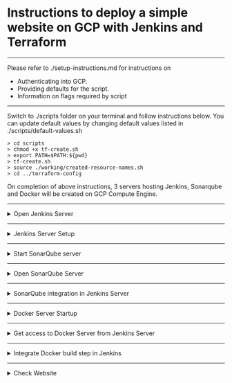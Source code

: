# Instructions to deploy a simple website on GCP with Jenkins and Terraform

---

Please refer to ./setup-instructions.md for instructions on

- Authenticating into GCP.
- Providing defaults for the script.
- Information on flags required by script

---

Switch to ./scripts folder on your terminal and follow instructions below.
You can update default values by changing default values listed in ./scripts/default-values.sh

```
> cd scripts
> chmod +x tf-create.sh
> export PATH=$PATH:${pwd}
> tf-create.sh
> source ./working/created-resource-names.sh
> cd ../terraform-config
```

On completion of above instructions, 3 servers hosting Jenkins, Sonarqube and Docker will be created on GCP Compute Engine.

---

<details >
<summary>Open Jenkins Server</summary>

##### Check if Jenkins is running

> Login to Jenkins server and check service status

```
> gcloud compute ssh $(terraform output -raw jenkins-server-name)
ci-server:~$ systemctl status jenkins
```

##### Check if Jenkins is running

```
ci-server:~$ exit
```

##### Open Jenkins URL in Browser

```
> terraform output -raw jenkins-url
```

</details>

---

<details >
<summary>Jenkins Server Setup</summary>

##### Get Jenkins Initial Admin Password

```
> gcloud compute ssh $(terraform output -raw jenkins-server-name)
ci-server:~$ sudo cat /var/lib/jenkins/secrets/initialAdminPassword
```

##### Initial default plugins

> Browse to Jenkins IP Address
> Input Jenkins InitialAdminPassword
> Install Default plugins.

##### Create Jenkins User

```
user: Nilesh
pwd: 12345
```

##### Create Freestyle Project "Automated-Pipeline"

> Add Github details of git repo

```
https://github.com/nparkhe83/jenkins-sonarqube-docker.git
```

> Add branch specifier as "\*/main"
> Check "GitHub hook trigger for GITScm polling" in Build Trigger

##### Create Webhooks in Github

> Copy Jenkins Server URL into Payload URL

```
terraform output -raw jenkins-webhook-url
```

> In "Which events would you like to trigger this webhook?" > "Let me select individual events." > Select "Pushes" and "Pull Requests"

</details>

---

<details >

<summary>Start SonarQube server</summary>

##### Run Sonarqube on Sonarqube Server

```
> gcloud compute ssh $(terraform output -raw sonarqube-server-name)
scanner-server:~$ cd /usr/local/sonarqube-10.2.0.77647/bin/linux-x86-64/
scanner-server:~$ ./sonar.sh console
```

</details>

---

<details >
<summary>Open SonarQube Server</summary>

##### Open SonarQube Server in Browser

```
> terraform output -raw sonarqube-url
```

> user: admin
> pwd: admin
> Change password to 12345

##### Configure SonarQube Server

> Select Create Project Manually

```
Project Display Name = Onix-Website-Scan
Project Key = Onix-Website-Scan
Main Branch Name = Main
```

> Choose the baseline for new code for this project

```
Use the global setting.
Previous version
Any code that has changed since the previous version is considered new code.
Recommended for projects following regular versions or releases.
```

> Select CI Method

`Jenkins`

> Select Devops Platform

`Github`

> Analyze your project with Jenkins in Step 4

`Create a JenkinsFile - Choose Other (For JS, TS...)`

##### Create Token in SonarQube

> Go to Admin Profile at top right hand
> A > My Account > Security > Generate Token
> _Copy this token and keep it safe_
> ex. sqp_9d9c1f8c3631edaf75c1726a2bd7367e11547b81

```
Name: Jenkins-token
Type: Project Analysis Token
Project: Onix-Website-Scan
Expires in: 30 days
```

</details>

---

<details >
<summary>SonarQube integration in Jenkins Server</summary>

##### Install Jenkins Plugins

> Install

```
Sonarqube Scanner
SSH2 Easy
```

##### Configure Tools in Jenkins

> Jenkins Dashboard > Manage Jenkins > Tools > SonarQube Scanner Installations > "Add Sonarqube Scanner"

```
Name: SonarScanner
Check "Install Automatically"
```

##### Configure System in Jenkins

> Jenkins Dashboard > Manage Jenkins > System > SonarQube Servers > "Add Sonarqube"

```
Name: Sonar-server
Server URL: > terraform output -raw sonarqube-url
```

> In same section, add Sonarqube token
> Sonar Authentication Token > "Add" > "Jenkins"

```
Kind: Secret Text
Secret: [SONAR_TOKEN] ex.sqp_9d9c1f8c3631edaf75c1726a2bd7367e11547b81
ID: sonar-token
```

> Then select token in dropdown
> Sonar Authentication Token > "sonar-token" in dropdown

##### Create Buildstep in Pipeline

> Jenkins Dashboard > [JOB_NAME] > Configure > "Add Build Step" > "Execute SonarQube Scanner"

```
Analysis Properties: sonar.projectKey=Onix-Website-Scan
```

##### Run Pipeline

> Dashboard > [JOB_NAME] > "Build Now"

</details>

---

<details >
<summary>Docker Server Startup</summary>

##### Run Docker

> Check if Docker is running

```
> gcloud compute ssh $(terraform output -raw docker-server-name)
container-server:~$ sudo docker run hello-world
```

> Create password for Ubuntu user

```
container-server:~$ sudo passwd ubuntu
12345
```

</details>

---

<details>
<summary>Get access to Docker Server from Jenkins Server</summary>

##### Create SSH Access into Docker-Server on Jenkins server.

> Get Docker IP

```
> DOCKER_IP=$(terraform output -raw docker-server-ip)
```

> Switch to jenkins user on jenkins server

```
> gcloud compute ssh $(terraform output -raw jenkins-server-name)
ci-server:~$ sudo su jenkins
jenkins@ci-server:~$ ssh ubuntu@DOCKER_IP
```

> Add public key of Jenkins in Docker if not already done.

```
> gcloud compute ssh $(terraform output -raw docker-server-name)
jenkins:~$ sudo su // Switch to root user
root:~# vim /etc/ssh/sshd_config
```

> Edit sshd_config file

```
Uncomment PubkeyAuthentication yes
PasswordAuthentication yes
```

> Restart sshd service

```
root:~# systemctl restart sshd
```

> Try SSH again from jenkins server to ssh

```
jenkins@ci-server:~$ ssh ubuntu@$DOCKER_IP
// ssh contains IP address encoding. Hence, everytime, the IP address changes, you have to recreate the SSH key and paste it in the Jenkins config.
```

> Create a public and private key in Jenkins server

```
jenkins@ci-server:~$ ssh-keygen
```

> Add key to jenkins-server (To avoid typing password again)

```
jenkins@ci-server:~$ ssh-copy-id ubuntu@$DOCKER_IP
```

> Log into the Docker server and create a folder to save nginx site assets

```
jenkins@ci-server:~$ ssh ubuntu@DOCKER_IP
container-server:~$ mkdir website
```

> Grant ubuntu user access to run docker commands

```
container-server:~$ sudo usermod -aG docker ubuntu
container-server:~$ newgrp docker
container-server:~$ docker ps // This should run now.
```

</details>

---

<details >
<summary>Integrate Docker build step in Jenkins</summary>

##### Create Docker build step in Jenkins

> Dashboard > Manage Jenkins > System > Server groups > Server Group List

```
Group Name: Docker-Servers
SSH Port: 22
User Name: ubuntu
Password: 12345 // Password entered when we were in Docker server as root.
```

> Dashboard > Manage Jenkins > System > Server lists

```
Server Group: Docker-Servers
Server Name: Docker-1
Server IP: $DOCKER_IP
```

> Dashboard > [JOB_NAME] > Configure > Build Steps > "Add Build Step" > "Execute Shell"

```
Command: scp -r ./* ubuntu@$DOCKER_IP:~/website/
```

> Dashboard > [JOB_NAME] > Configure > Build Steps > "Add Build Step" > "Remote Shell"

```
Target Server: Docker-Servers~~Docker-1~~$DOCKER_IP //Dropdown
shell:
cd /home/ubuntu/website
docker build -t mywebsite .
docker run -d -p 8085:80 --name=Onix-Website mywebsite
```

</details>

---

<details >
<summary>Check Website </summary>

##### Go to Docker IP to check website

```
> terraform output docker-url
```

</details>
